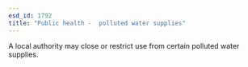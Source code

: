 ```yaml
---
esd_id: 1792
title: "Public health -  polluted water supplies"
---
```


A local authority may close or restrict use from certain polluted water supplies.

